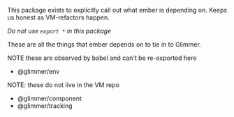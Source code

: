 This package exists to explicitly call out what ember is depending on.
Keeps us honest as VM-refactors happen.

_Do not use `export *` in this package_


These are all the things that ember depends on to tie in to Glimmer.

NOTE these are observed by babel and can't be re-exported here
- @glimmer/env

NOTE: these do not live in the VM repo
- @glimmer/component
- @glimmer/tracking

